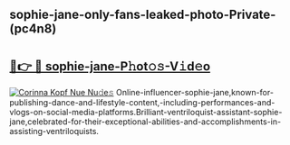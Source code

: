 ## sophie-jane-only-fans​-leaked-photo​-Private-(pc4n8)


# <h2><a href="https://mediaupload.pro?title=sophie-jane&ref=git">🔗👉 🔴 sophie-jane-P𝚑ot𝚘𝚜-V𝚒d𝚎o</a></h2>

[![Corinna Kopf Nue Nu𝚍e𝚜](https://i.imgur.com/0qMVB7G.gif)](https://mediaupload.pro?title=sophie-jane&ref=git)
Online-influencer-sophie-jane,known-for-publishing-dance-and-lifestyle-content,-including-performances-and-vlogs-on-social-media-platforms.Brilliant-ventriloquist-assistant-sophie-jane,celebrated-for-their-exceptional-abilities-and-accomplishments-in-assisting-ventriloquists.  